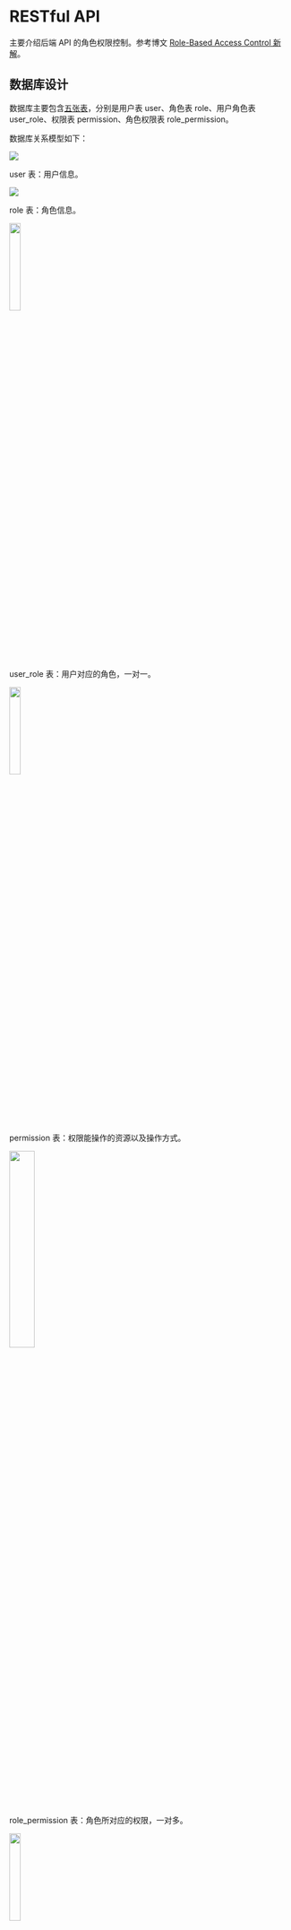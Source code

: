 # RESTful API

主要介绍后端 API 的角色权限控制。参考博文 [Role-Based Access Control 新解](http://globeeip.iteye.com/blog/1236167)。

## 数据库设计

数据库主要包含[五张表](https://github.com/Zoctan/spring-boot-vue-admin/tree/master/api/src/test/resources/dev/sql)，分别是用户表 user、角色表 role、用户角色表 user_role、权限表 permission、角色权限表 role_permission。

数据库关系模型如下：

<img src="https://github.com/Zoctan/spring-boot-vue-admin/blob/master/api/README/database.png"/>

user 表：用户信息。

<img src="https://github.com/Zoctan/spring-boot-vue-admin/blob/master/api/README/user.png"/>

role 表：角色信息。

<img width="20%" height="20%" src="https://github.com/Zoctan/spring-boot-vue-admin/blob/master/api/README/role.png"/>

user_role 表：用户对应的角色，一对一。

<img width="20%" height="20%" src="https://github.com/Zoctan/spring-boot-vue-admin/blob/master/api/README/user_role.png"/>

permission 表：权限能操作的资源以及操作方式。

<img width="30%" height="30%" src="https://github.com/Zoctan/spring-boot-vue-admin/blob/master/api/README/permission.png"/>

role_permission 表：角色所对应的权限，一对多。

<img width="20%" height="20%" src="https://github.com/Zoctan/spring-boot-vue-admin/blob/master/api/README/role_permission.png"/>

> 为什么 ROLE_ADMIN 角色在数据库没有权限？
> 
> ROLE_ADMIN 作为超级管理员这类角色，应该是具有所有权限的，但是对于数据库来说，没必要保存所有权限，只要在查询到该角色时返回所有权限即可。

## 角色权限控制

Spring Security + Json Web Token 鉴权：

最终效果，在控制器上的注解：

```java
@PreAuthorize("hasAuthority('user:list')")
```

实现思路：用户登录 -> 服务端生成 token -> 客户端保存 token，之后的每次请求都携带该 token，服务端认证解析。

所以在服务端认证解析的 token 就要保存有用户的角色和相应的权限：

```java
// service/impl/UserDetailsServiceImpl.java

// 为了方便，角色和权限都放在一起
// 权限
final List<SimpleGrantedAuthority> authorities =
        user.getPermissionCodeList().stream()
                .map(SimpleGrantedAuthority::new)
                .collect(Collectors.toList());
// 角色
authorities.add(new SimpleGrantedAuthority(user.getRoleName()));
// [ROLE_TEST, role:list, user:list]
```

JWT 生成 token：

```java
// core/jwt/JwtUtil.java

Jwts.builder()
        // 设置用户名
        .setSubject(username)
        // 添加权限属性
        .claim(this.AUTHORITIES_KEY, authorities)
        // 设置失效时间
        .setExpiration(date)
        // 私钥加密生成签名
        .signWith(SignatureAlgorithm.RS256, privateKey)
        .compact();
```

Base64 解码 JWT 生成的 token：

```
{"alg":"RS256"}{"sub":"test","auth":"ROLE_TEST,role:list,user:list,"exp":1519742226}<wZJ69e,x	옮J܃a}
@ϋ+sˆvफ़t|Tq
|7uƙ
```

之后的控制器就可以使用 hasAuthority 和 hasRole 注解控制权限访问了：

```java
@PreAuthorize("hasRole('ROLE_ADMIN') or hasAuthority('user:list')")
```

## axios 预请求和跨域

由于前后端分离，会出现跨域问题，参考[跨域资源共享 CORS 详解](http://www.ruanyifeng.com/blog/2016/04/cors)。

```java
// core/jwt/JwtAuthenticationFilter.java

// 解决跨域问题
response.setHeader("Access-Control-Allow-Origin", "*");
response.setHeader("Access-Control-Allow-Credentials", "true");
response.setHeader("Access-Control-Allow-Headers", "Content-Type, Content-Length, Authorization, Accept, X-Requested-With");

// 明确允许通过的方法，不建议使用*
response.setHeader("Access-Control-Allow-Methods", "GET, POST, PUT, DELETE, OPTIONS");
response.setHeader("Access-Control-Max-Age", "3600");
response.setHeader("Access-Control-Expose-Headers", "*");

// axios 预请求后，直接返回
// 返回码必须为 200 否则视为请求失败
if (request.getMethod().equals("OPTIONS")) {
    return;
}
```

## redis 缓存

项目默认开了 redis 服务，密码 root。

如不需要请清除所有 redis 相关代码。